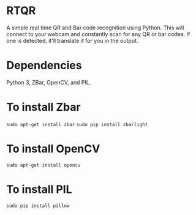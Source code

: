 # RTQR
A simple real time QR and Bar code recognition using Python. This will connect to your webcam and constantly scan for any QR or bar codes. If one is detected, it'll translate it for you in the output.  
# Dependencies
Python 3, ZBar, OpenCV, and PIL.

# To install Zbar
```sudo apt-get install zbar```
```sudo pip install zbarlight```

# To install OpenCV
```sudo apt-get install opencv```

# To install PIL
```sudo pip install pillow```

